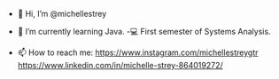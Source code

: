- 👋 Hi, I’m @michellestrey
- 🌱 I’m currently learning Java.
-💻 First semester of Systems Analysis.

- 📫 How to reach me: https://www.instagram.com/michellestreygtr
                       https://www.linkedin.com/in/michelle-strey-864019272/

<!---
michellestrey/michellestrey is a ✨ special ✨ repository because its `README.md` (this file) appears on your GitHub profile.
You can click the Preview link to take a look at your changes.
--->
